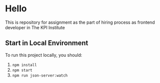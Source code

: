 # Hello

This is repository for assignment as the part of hiring process as frontend developer in The KPI Institute

## Start in Local Environment

To run this project locally, you should:

1. `npm install`
2. `npm start`
3. `npm run json-server:watch`
